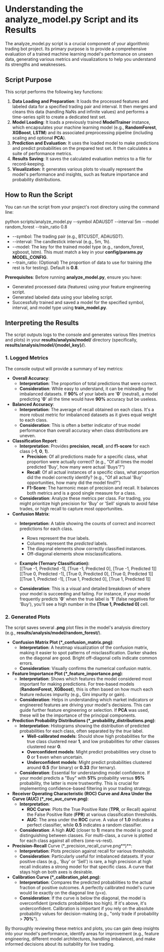 # **Understanding the analyze\_model.py Script and its Results**

The analyze\_model.py script is a crucial component of your algorithmic trading bot project. Its primary purpose is to provide a comprehensive evaluation of a trained machine learning model's performance on unseen data, generating various metrics and visualizations to help you understand its strengths and weaknesses.

## Script Purpose

This script performs the following key functions:

1. **Data Loading and Preparation**: It loads the processed features and labeled data for a specified trading pair and interval. It then merges and cleans this data (handling NaNs and infinite values) and performs a time-series split to create a dedicated test set.  
2. **Model Loading**: It loads a previously trained **ModelTrainer** instance, which encapsulates your machine learning model (e.g., **RandomForest**, **XGBoost**, **LSTM**) and its associated preprocessing pipeline (including scaling and optional **PCA**).  
3. **Prediction and Evaluation**: It uses the loaded model to make predictions and predict probabilities on the prepared test set. It then calculates a suite of performance metrics.  
4. **Results Saving**: It saves the calculated evaluation metrics to a file for record-keeping.  
5. **Visualization**: It generates various plots to visually represent the model's performance and insights, such as feature importance and probability distributions.

## How to Run the Script

You can run the script from your project's root directory using the command line:

python scripts/analyze\_model.py \--symbol ADAUSDT \--interval 5m \--model random\_forest \--train\_ratio 0.8

* \--symbol: The trading pair (e.g., BTCUSDT, ADAUSDT).  
* \--interval: The candlestick interval (e.g., 5m, 1h).  
* \--model: The key for the trained model type (e.g., random\_forest, xgboost, lstm). This must match a key in your **config/params.py** **MODEL\_CONFIG**.  
* \--train\_ratio: (Optional) The proportion of data to use for training (the rest is for testing). Default is **0.8**.

**Prerequisites**: Before running **analyze\_model.py**, ensure you have:

* Generated processed data (features) using your feature engineering script.  
* Generated labeled data using your labeling script.  
* Successfully trained and saved a model for the specified symbol, interval, and model type using **train\_model.py**.

## Interpreting the Results

The script outputs logs to the console and generates various files (metrics and plots) in your **results/analysis/model/** directory (specifically, **results/analysis/model/{model\_key}/**).

### 1\. Logged Metrics

The console output will provide a summary of key metrics:

* **Overall Accuracy**:  
  * **Interpretation**: The proportion of total predictions that were correct.  
  * **Consideration**: While easy to understand, it can be misleading for imbalanced datasets. If **90%** of your labels are '**0**' (neutral), a model predicting '**0**' all the time would have **90%** accuracy but be useless.  
* **Balanced Accuracy**:  
  * **Interpretation**: The average of recall obtained on each class. It's a more robust metric for imbalanced datasets as it gives equal weight to each class.  
  * **Consideration**: This is often a better indicator of true model performance than overall accuracy when class distributions are uneven.  
* **Classification Report**:  
  * **Interpretation**: Provides **precision**, **recall**, and **f1-score** for each class (**\-1**, **0**, **1**).  
    * **Precision**: Of all predictions made for a specific class, what proportion were actually correct? (e.g., "Of all times the model predicted 'Buy', how many were actual 'Buys'?")  
    * **Recall**: Of all actual instances of a specific class, what proportion did the model correctly identify? (e.g., "Of all actual 'Buy' opportunities, how many did the model find?")  
    * **F1-Score**: The harmonic mean of precision and recall. It balances both metrics and is a good single measure for a class.  
  * **Consideration**: Analyze these metrics per class. For trading, you might prioritize high precision for 'Buy' or 'Sell' signals to avoid false trades, or high recall to capture most opportunities.  
* **Confusion Matrix**:  
  * **Interpretation**: A table showing the counts of correct and incorrect predictions for each class.  
    * Rows represent the *true* labels.  
    * Columns represent the *predicted* labels.  
    * The diagonal elements show correctly classified instances.  
    * Off-diagonal elements show misclassifications.  
  * **Example (Ternary Classification):**  
    \[\[True \-1, Predicted \-1\], \[True \-1, Predicted 0\], \[True \-1, Predicted 1\]\]  
    \[\[True 0, Predicted \-1\],  \[True 0, Predicted 0\],  \[True 0, Predicted 1\]\]  
    \[\[True 1, Predicted \-1\],  \[True 1, Predicted 0\],  \[True 1, Predicted 1\]\]

  * **Consideration**: This is a visual and detailed breakdown of where your model is succeeding and failing. For instance, if your model frequently predicts '**0**' when the true label is '**1**' (false negatives for 'Buy'), you'll see a high number in the **\[True 1, Predicted 0\]** cell.

### 2\. Generated Plots

The script saves several **.png** plot files in the model's analysis directory (e.g., **results/analysis/model/random\_forest/**).

* **Confusion Matrix Plot (\*\_confusion\_matrix.png)**:  
  * **Interpretation**: A heatmap visualization of the confusion matrix, making it easier to spot patterns of misclassification. Darker shades on the diagonal are good. Bright off-diagonal cells indicate common errors.  
  * **Consideration**: Visually confirms the numerical confusion matrix.  
* **Feature Importance Plot (\*\_feature\_importance.png)**:  
  * **Interpretation**: Shows which features the model considered most important for making predictions. For tree-based models (**RandomForest**, **XGBoost**), this is often based on how much each feature reduces impurity (e.g., Gini impurity or gain).  
  * **Consideration**: Helps in understanding which market indicators or engineered features are driving your model's decisions. This can guide further feature engineering or selection. If **PCA** was used, these will be the importance of the principal components.  
* **Prediction Probability Distributions (\*\_probability\_distributions.png)**:  
  * **Interpretation**: Histograms showing the distribution of predicted probabilities for each class, often separated by the *true* label.  
    * **Well-calibrated models**: Should show high probabilities for the true class clustered near **1**, and low probabilities for other classes clustered near **0**.  
    * **Overconfident models**: Might predict probabilities very close to **0** or **1** even when uncertain.  
    * **Underconfident models**: Might predict probabilities clustered around **0.5** (for binary) or **0.33** (for ternary).  
  * **Consideration**: Essential for understanding model confidence. If your model predicts a "Buy" with **51%** probability versus **95%** probability, the latter is more trustworthy. This is crucial for implementing confidence-based filtering in your trading strategy.  
* **Receiver Operating Characteristic (ROC) Curve and Area Under the Curve (AUC) (\*\_roc\_auc\_curve.png)**:  
  * **Interpretation**:  
    * **ROC Curve**: Plots the True Positive Rate (**TPR**, or Recall) against the False Positive Rate (**FPR**) at various classification thresholds.  
    * **AUC**: The area under the **ROC** curve. A value of **1.0** indicates a perfect classifier, while **0.5** indicates a random classifier.  
  * **Consideration**: A high **AUC** (closer to **1**) means the model is good at distinguishing between classes. For multi-class, a curve is plotted for each class against all others (one-vs-rest).  
* **Precision-Recall** Curve (\*\_precision\_recall\_curve.png**)**:  
  * **Interpretation**: Plots precision against recall for various thresholds.  
  * **Consideration**: Particularly useful for imbalanced datasets. If your positive class (e.g., 'Buy' or 'Sell') is rare, a high precision at high recall indicates a strong model for that specific class. A curve that stays high on both axes is desirable.  
* **Calibration Curve (\*\_calibration\_plot.png)**:  
  * **Interpretation**: Compares the predicted probabilities to the actual fraction of positive outcomes. A perfectly calibrated model's curve would lie exactly on the diagonal line (y=x).  
  * **Consideration**: If the curve is below the diagonal, the model is overconfident (predicts probabilities too high). If it's above, it's underconfident. Calibration is important if you rely on the absolute probability values for decision-making (e.g., "only trade if probability \> **70%**").

By thoroughly reviewing these metrics and plots, you can gain deep insights into your model's performance, identify areas for improvement (e.g., feature engineering, different model architectures, handling imbalance), and make informed decisions about its suitability for live trading.
